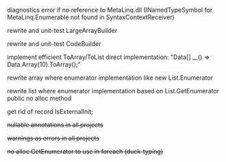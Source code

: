 diagnostics error if no reference to MetaLinq.dll (INamedTypeSymbol for MetaLinq.Enumerable not found in SyntaxContextReceiver)

rewrite and unit-test LargeArrayBuilder

rewrite and unit-test CodeBuilder

implement efficient ToArray/ToList direct implementation: "Data[] __() => Data.Array(10).ToArray();"

rewrite array where enumerator implementation like new List<T>.Enumerator

rewrite list where enumerator implementation based on List<T>.GetEnumerator public no alloc method

get rid of record IsExternalInit;

~~nullable annotations in all projects~~

~~warnings as errors in all projects~~

~~no alloc GetEnumerator to use in foreach (duck-typing)~~